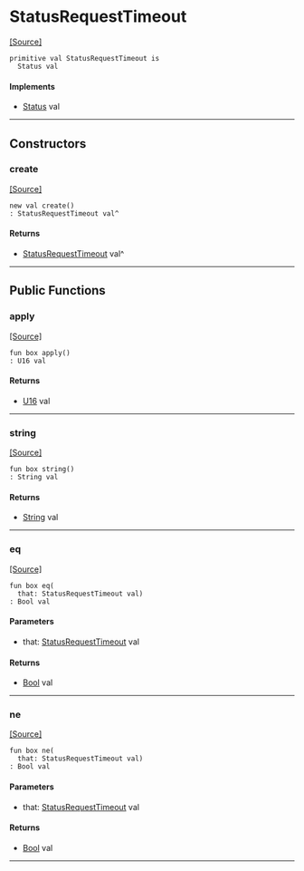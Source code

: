 # StatusRequestTimeout
<span class="source-link">[[Source]](src/http_server/status.md#L92)</span>
```pony
primitive val StatusRequestTimeout is
  Status val
```

#### Implements

* [Status](http_server-Status.md) val

---

## Constructors

### create
<span class="source-link">[[Source]](src/http_server/status.md#L92)</span>


```pony
new val create()
: StatusRequestTimeout val^
```

#### Returns

* [StatusRequestTimeout](http_server-StatusRequestTimeout.md) val^

---

## Public Functions

### apply
<span class="source-link">[[Source]](src/http_server/status.md#L93)</span>


```pony
fun box apply()
: U16 val
```

#### Returns

* [U16](builtin-U16.md) val

---

### string
<span class="source-link">[[Source]](src/http_server/status.md#L94)</span>


```pony
fun box string()
: String val
```

#### Returns

* [String](builtin-String.md) val

---

### eq
<span class="source-link">[[Source]](src/http_server/status.md#L93)</span>


```pony
fun box eq(
  that: StatusRequestTimeout val)
: Bool val
```
#### Parameters

*   that: [StatusRequestTimeout](http_server-StatusRequestTimeout.md) val

#### Returns

* [Bool](builtin-Bool.md) val

---

### ne
<span class="source-link">[[Source]](src/http_server/status.md#L93)</span>


```pony
fun box ne(
  that: StatusRequestTimeout val)
: Bool val
```
#### Parameters

*   that: [StatusRequestTimeout](http_server-StatusRequestTimeout.md) val

#### Returns

* [Bool](builtin-Bool.md) val

---

